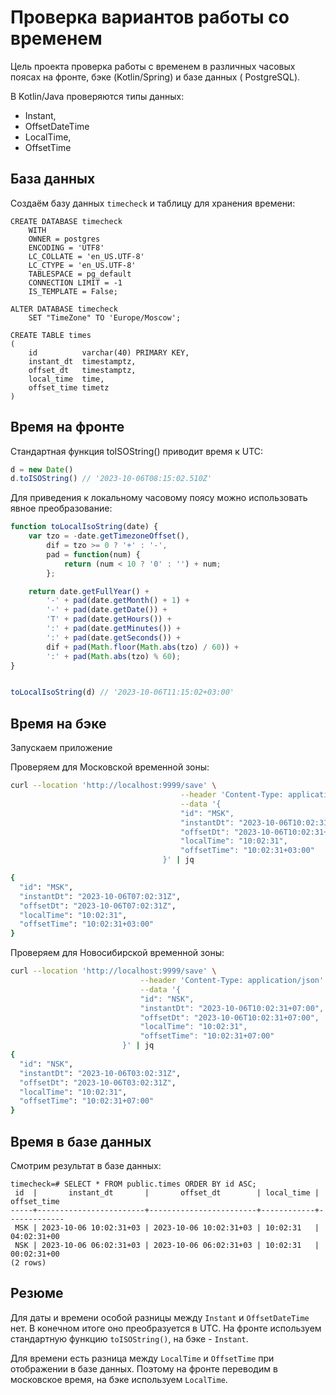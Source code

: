 # Проверка вариантов работы со временем

Цель проекта проверка работы с временем в различных часовых поясах на фронте, бэке (Kotlin/Spring) и базе данных (
PostgreSQL).

В Kotlin/Java проверяются типы данных:
* Instant,     
* OffsetDateTime
* LocalTime,   
* OffsetTime

## База данных

Создаём базу данных `timecheck` и таблицу для хранения времени:

```postgresql
CREATE DATABASE timecheck
    WITH
    OWNER = postgres
    ENCODING = 'UTF8'
    LC_COLLATE = 'en_US.UTF-8'
    LC_CTYPE = 'en_US.UTF-8'
    TABLESPACE = pg_default
    CONNECTION LIMIT = -1
    IS_TEMPLATE = False;

ALTER DATABASE timecheck
    SET "TimeZone" TO 'Europe/Moscow';

CREATE TABLE times
(
    id          varchar(40) PRIMARY KEY,
    instant_dt  timestamptz,
    offset_dt   timestamptz,
    local_time  time,
    offset_time timetz
)
```

## Время на фронте

Стандартная функция toISOString() приводит время к UTC:

```javascript
d = new Date()
d.toISOString() // '2023-10-06T08:15:02.510Z'
```

Для приведения к локальному часовому поясу можно использовать явное преобразование:

```javascript
function toLocalIsoString(date) {
    var tzo = -date.getTimezoneOffset(),
        dif = tzo >= 0 ? '+' : '-',
        pad = function(num) {
            return (num < 10 ? '0' : '') + num;
        };

    return date.getFullYear() +
        '-' + pad(date.getMonth() + 1) +
        '-' + pad(date.getDate()) +
        'T' + pad(date.getHours()) +
        ':' + pad(date.getMinutes()) +
        ':' + pad(date.getSeconds()) +
        dif + pad(Math.floor(Math.abs(tzo) / 60)) +
        ':' + pad(Math.abs(tzo) % 60);
}


toLocalIsoString(d) // '2023-10-06T11:15:02+03:00'
```

## Время на бэке

Запускаем приложение

Проверяем для Московской временной зоны:

```bash
curl --location 'http://localhost:9999/save' \
                                      --header 'Content-Type: application/json' \
                                      --data '{
                                      "id": "MSK",
                                      "instantDt": "2023-10-06T10:02:31+03:00",
                                      "offsetDt": "2023-10-06T10:02:31+03:00",
                                      "localTime": "10:02:31",
                                      "offsetTime": "10:02:31+03:00"
                                  }' | jq

{
  "id": "MSK",
  "instantDt": "2023-10-06T07:02:31Z",
  "offsetDt": "2023-10-06T07:02:31Z",
  "localTime": "10:02:31",
  "offsetTime": "10:02:31+03:00"
}
```

Проверяем для Новосибирской временной зоны:

```bash
curl --location 'http://localhost:9999/save' \
                             --header 'Content-Type: application/json' \
                             --data '{
                             "id": "NSK",
                             "instantDt": "2023-10-06T10:02:31+07:00",
                             "offsetDt": "2023-10-06T10:02:31+07:00",
                             "localTime": "10:02:31",
                             "offsetTime": "10:02:31+07:00"
                         }' | jq
{
  "id": "NSK",
  "instantDt": "2023-10-06T03:02:31Z",
  "offsetDt": "2023-10-06T03:02:31Z",
  "localTime": "10:02:31",
  "offsetTime": "10:02:31+07:00"
}
```

## Время в базе данных

Смотрим результат в базе данных:

```text
timecheck=# SELECT * FROM public.times ORDER BY id ASC;
 id  |       instant_dt       |       offset_dt        | local_time | offset_time
-----+------------------------+------------------------+------------+-------------
 MSK | 2023-10-06 10:02:31+03 | 2023-10-06 10:02:31+03 | 10:02:31   | 04:02:31+00
 NSK | 2023-10-06 06:02:31+03 | 2023-10-06 06:02:31+03 | 10:02:31   | 00:02:31+00
(2 rows)
```


## Резюме

Для даты и времени особой разницы между `Instant` и `OffsetDateTime` нет. В конечном итоге оно преобразуется в UTC. 
На фронте используем стандартную функцию `toISOString()`, на бэке - `Instant`.

Для времени есть разница между `LocalTime` и `OffsetTime` при отображении в базе данных. 
Поэтому на фронте переводим в московское время, на бэке используем `LocalTime`.  








